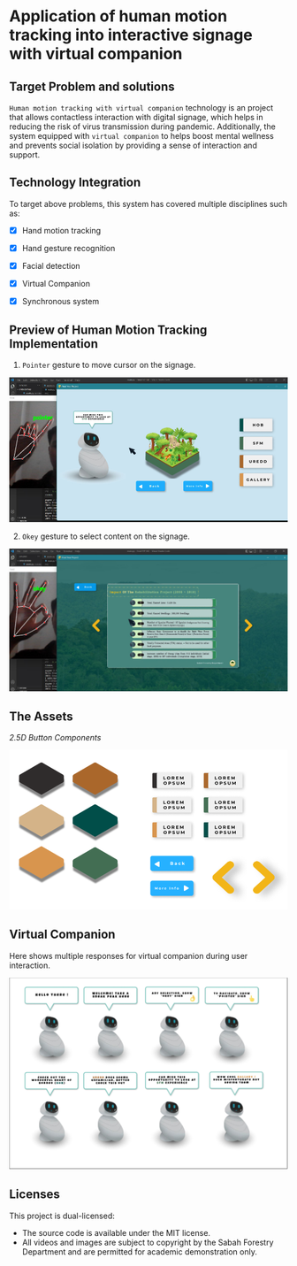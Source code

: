 # Application of human motion tracking into interactive signage with virtual companion

## Target Problem and solutions
`Human motion tracking with virtual companion` technology is an project that  allows contactless interaction with digital signage, which helps in reducing the risk of virus transmission during pandemic. Additionally, the system equipped with `virtual companion` to helps boost mental wellness and prevents social isolation by providing a sense of interaction and support.


## Technology Integration
To target above problems, this system has covered multiple disciplines such as:

- [x] Hand motion tracking
- [x] Hand gesture recognition
- [x] Facial detection
- [x] Virtual Companion
- [x] Synchronous system 


## Preview of Human Motion Tracking Implementation
1. `Pointer` gesture to move cursor on the signage.

![Preview of human motion tracking 1](./public/preview-1.png 'preview-1')

2. `Okey` gesture to select content on the signage.

![Preview of human motion tracking 2](./public/preview-2.png 'preview-1')


## The Assets 
*2.5D Button Components*

![Component of default button for user interface](./public/assets-1.png 'assets-1')


## Virtual Companion
Here shows multiple responses for virtual companion during user interaction.

![Multiple speech bubbles for virtual companion](./public/preview-3.png 'preview-3')


## Licenses
This project is dual-licensed:

+ The source code is available under the MIT license.
+ All videos and images are subject to copyright by the Sabah Forestry Department and are permitted for academic demonstration only.
